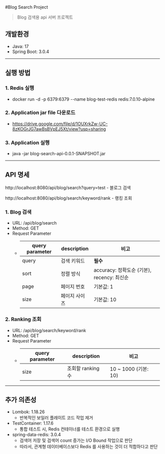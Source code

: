 #Blog Search Project
> Blog 검색용 api 서버 프로젝트
## 개발환경
- Java: 17
- Spring Boot: 3.0.4
***
## 실행 방법
### 1. Redis 실행
- docker run -d -p 6379:6379 --name blog-test-redis redis:7.0.10-alpine

### 2. Application jar file 다운로드
- https://drive.google.com/file/d/1OUXrkZw-UC-8zKOGrJG7awBsBVpEJ5Xt/view?usp=sharing

### 3. Application 실행
- java -jar blog-search-api-0.0.1-SNAPSHOT.jar
***
## API 명세

http://localhost:8080/api/blog/search?query=test - 블로그 검색

http://localhost:8080/api/blog/search/keyword/rank - 랭킹 조회

### 1. Blog 검색
- URL: /api/blog/search
- Method: GET
- Request Parameter
    - |query parameter|description|비고|
      |------|---|---|
      |query|검색 키워드|**필수**|
      |sort|정렬 방식|accuracy: 정확도순 (기본), recency: 최신순|
      |page|페이지 번호|기본값: 1|
      |size|페이지 사이즈|기본값: 10|

### 2. Ranking 조회
- URL: /api/blog/search/keyword/rank
- Method: GET
- Request Parameter
  - |query parameter|description|비고|
    |------|---|---|
    |size|조회할 ranking 수|10 ~ 1000 (기본: 10)|

***
## 추가 의존성
- Lombok: 1.18.26
  - 반복적인 보일러 플레이트 코드 작업 제거
- TestContainer: 1.17.6
  - 통합 테스트 시, Redis 컨테이너를 테스트 환경으로 실행
- spring-data-redis: 3.0.4
  - 검색어 저장 및 검색어 count 증가는 I/O Bound 작업으로 판단
  - 따라서, 관계형 데이터베이스보다 Redis 를 사용하는 것이 더 적합하다고 판단


